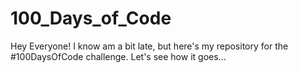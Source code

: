 # 100_Days_of_Code

Hey Everyone!
I know am a bit late, but here's my repository for the #100DaysOfCode challenge. Let's see how it goes...
